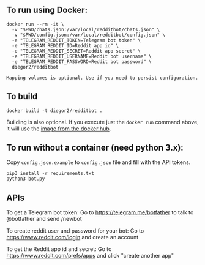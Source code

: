 To run using Docker:
---

    docker run --rm -it \
      -v "$PWD/chats.json:/var/local/redditbot/chats.json" \
      -v "$PWD/config.json:/var/local/redditbot/config.json" \
      -e "TELEGRAM_REDDIT_TOKEN=Telegram bot token" \
      -e "TELEGRAM_REDDIT_ID=Reddit app id" \
      -e "TELEGRAM_REDDIT_SECRET=Reddit app secret" \
      -e "TELEGRAM_REDDIT_USERNAME=Reddit bot username" \
      -e "TELEGRAM_REDDIT_PASSWORD=Reddit bot password" \
      diegor2/redditbot

    Mapping volumes is optional. Use if you need to persist configuration.

To build
---

    docker build -t diegor2/redditbot .

Building is also optional. If you execute just the `docker run` command above,
it will use the [image from the docker hub](https://hub.docker.com/r/diegor2/redditbot/).

To run without a container (need python 3.x):
---

Copy `config.json.example` to `config.json` file and fill with the API tokens.

    pip3 install -r requirements.txt
    python3 bot.py

APIs
---

To get a Telegram bot token:
  Go to https://telegram.me/botfather to talk to @botfather and send /newbot

To create reddit user and password for your bot:
  Go to https://www.reddit.com/login and create an account

To get the Reddit app id and secret:
  Go to https://www.reddit.com/prefs/apps and click "create another app"
